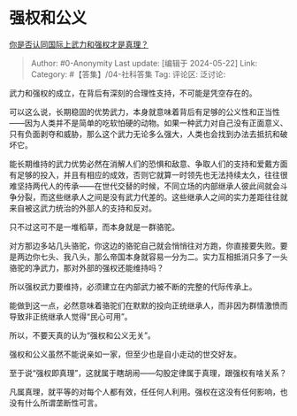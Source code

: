 # 强权和公义
[你是否认同国际上武力和强权才是真理？](https://www.zhihu.com/question/572319441/answer/3505576725)

> Author: #0-Anonymity
> Last update: [编辑于 2024-05-22]
> Link:
> Category: #【答集】/04-社科答集 
> Tag: 
> 评论区:
> 泛讨论:

武力和强权的成立，在背后有深刻的合理性支持，不可能是凭空存在的。

可以这么说，长期稳固的优势武力，本身就意味着背后有足够的公义性和正当性——因为人类并不是简单的吃软怕硬的动物。如果一种武力对自己没有正面意义、只有负面剥夺和威胁，那么这个武力无论多么强大，人类也会找到办法去抵抗和破坏它。

能长期维持的武力优势必然在消解人们的恐惧和敌意、争取人们的支持和爱戴方面有足够的投入，并且有相应的成效，否则它就算一时领先也无法持续太久，往往很难坚持两代人的传承——在世代交替的时候，不同立场的内部继承人彼此间就会斗争分裂，而这些继承人之间是没有武力代差的。这些继承人之间的实力差距往往就来自被这武力统治的外部人的支持和反对。

只不过这可不是一堆稻草，而本身就是一群骆驼。

对方那边多站几头骆驼，你这边的骆驼自己就会悄悄往对方跑，你直接要失败。要是两边你七头、我八头，那么帝国本身就容易一分为二。实力互相抵消只多了一头骆驼的净武力，那对外部的强权还能维持吗？

所以强权武力要维持，必须建立在内部武力被不断的完整的代际传承上。

能做到这一点，必然意味着骆驼们在默默的投向正统继承人，而非因为群情激愤而导致非正统继承人觉得“民心可用”。

所以，不要天真的认为“强权和公义无关”。

强权和公义虽然不能说亲如一家，但至少也是自小走动的世交好友。

至于说“强权即真理”，这就属于瞎胡闹——勾股定律属于真理，跟强权有啥关系？

凡属真理，就平等的对每个人都有效，任任何人利用。强权在这没有任何影响，也没有什么所谓垄断性可言。